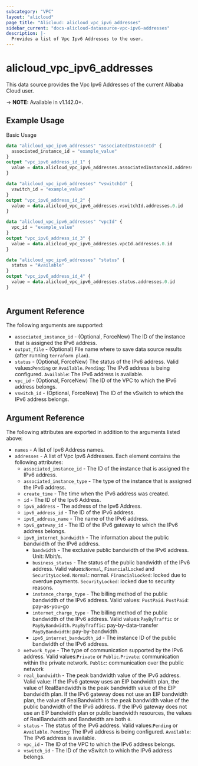 ```yaml
---
subcategory: "VPC"
layout: "alicloud"
page_title: "Alicloud: alicloud_vpc_ipv6_addresses"
sidebar_current: "docs-alicloud-datasource-vpc-ipv6-addresses"
description: |-
  Provides a list of Vpc Ipv6 Addresses to the user.
---
```


# alicloud\_vpc\_ipv6\_addresses

This data source provides the Vpc Ipv6 Addresses of the current Alibaba Cloud user.

-> **NOTE:** Available in v1.142.0+.

## Example Usage

Basic Usage

```terraform
data "alicloud_vpc_ipv6_addresses" "associatedInstanceId" {
  associated_instance_id = "example_value"
}
output "vpc_ipv6_address_id_1" {
  value = data.alicloud_vpc_ipv6_addresses.associatedInstanceId.addresses.0.id
}

data "alicloud_vpc_ipv6_addresses" "vswitchId" {
  vswitch_id = "example_value"
}
output "vpc_ipv6_address_id_2" {
  value = data.alicloud_vpc_ipv6_addresses.vswitchId.addresses.0.id
}

data "alicloud_vpc_ipv6_addresses" "vpcId" {
  vpc_id = "example_value"
}
output "vpc_ipv6_address_id_3" {
  value = data.alicloud_vpc_ipv6_addresses.vpcId.addresses.0.id
}

data "alicloud_vpc_ipv6_addresses" "status" {
  status = "Available"
}
output "vpc_ipv6_address_id_4" {
  value = data.alicloud_vpc_ipv6_addresses.status.addresses.0.id
}
            
```

## Argument Reference

The following arguments are supported:

* `associated_instance_id` - (Optional, ForceNew) The ID of the instance that is assigned the IPv6 address.
* `output_file` - (Optional) File name where to save data source results (after running `terraform plan`).
* `status` - (Optional, ForceNew) The status of the IPv6 address. Valid values:`Pending` or `Available`. `Pending`: The IPv6 address is being configured. `Available`: The IPv6 address is available.
* `vpc_id` - (Optional, ForceNew) The ID of the VPC to which the IPv6 address belongs.
* `vswitch_id` - (Optional, ForceNew) The ID of the vSwitch to which the IPv6 address belongs.

## Argument Reference

The following attributes are exported in addition to the arguments listed above:

* `names` - A list of Ipv6 Address names.
* `addresses` - A list of Vpc Ipv6 Addresses. Each element contains the following attributes:
	* `associated_instance_id` - The ID of the instance that is assigned the IPv6 address.
	* `associated_instance_type` - The type of the instance that is assigned the IPv6 address.
	* `create_time` - The time when the IPv6 address was created.
	* `id` - The ID of the Ipv6 Address.
	* `ipv6_address` - The address of the Ipv6 Address.
	* `ipv6_address_id` - The ID of the IPv6 address.
	* `ipv6_address_name` - The name of the IPv6 address.
	* `ipv6_gateway_id` - The ID of the IPv6 gateway to which the IPv6 address belongs.
	* `ipv6_internet_bandwidth` - The information about the public bandwidth of the IPv6 address.
		* `bandwidth` - The exclusive public bandwidth of the IPv6 address. Unit: Mbit/s.
		* `business_status` - The status of the public bandwidth of the IPv6 address. Valid values:`Normal`, `FinancialLocked` and `SecurityLocked`. `Normal`: normal. `FinancialLocked`: locked due to overdue payments. `SecurityLocked`: locked due to security reasons.
		* `instance_charge_type` - The billing method of the public bandwidth of the IPv6 address. Valid values: `PostPaid`. `PostPaid`: pay-as-you-go
		* `internet_charge_type` - The billing method of the public bandwidth of the IPv6 address. Valid values:`PayByTraffic` or `PayByBandwidth`. `PayByTraffic`: pay-by-data-transfer `PayByBandwidth`: pay-by-bandwidth.
		* `ipv6_internet_bandwidth_id` - The instance ID of the public bandwidth of the IPv6 address.
	* `network_type` - The type of communication supported by the IPv6 address. Valid values:`Private` or `Public`.`Private`: communication within the private network. `Public`: communication over the public network
	* `real_bandwidth` - The peak bandwidth value of the IPv6 address. Valid value: If the IPv6 gateway uses an EIP bandwidth plan, the value of RealBandwidth is the peak bandwidth value of the EIP bandwidth plan. If the IPv6 gateway does not use an EIP bandwidth plan, the value of RealBandwidth is the peak bandwidth value of the public bandwidth of the IPv6 address. If the IPv6 gateway does not use an EIP bandwidth plan or public bandwidth resources, the values of RealBandwidth and Bandwidth are both `0`.
	* `status` - The status of the IPv6 address. Valid values:`Pending` or `Available`. `Pending`: The IPv6 address is being configured. `Available`: The IPv6 address is available.
	* `vpc_id` - The ID of the VPC to which the IPv6 address belongs.
	* `vswitch_id` - The ID of the vSwitch to which the IPv6 address belongs.